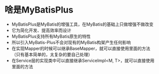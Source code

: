 # 啥是MyBatisPlus
- MyBatisPlus是MyBatis的增强工具，在MyBatis的基础上只做增强不做改变
- 它为简化开发、提高效率而设计
- MyBatisPlus支持所有MyBatis原生的特性
- 所以引入MyBatis-Plus不会对现有的MyBatis构架产生任何影响
- 在实现Mapper的时候可以继承BaseMapper<T>，就可以直接使用里面的方法（只有基本简单的，太复杂的要自己处理）
- 在Service层的实现类中可以直接继承ServiceImpl<M, T>，就可以直接使用里面的方法